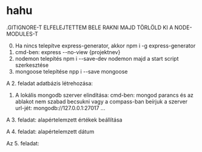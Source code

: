 # hahu
.GITIGNORE-T ELFELEJTETTEM BELE RAKNI MAJD TÖRLÖLD KI A NODE-MODULES-T

0. Ha nincs telepítve express-generator, akkor npm i -g express-generator
1. cmd-ben: express --no-view {projektnev}
2. nodemon telepítés npm i --save-dev nodemon majd a start script szerkesztése
3. mongoose telepítése npp i --save mongoose

A 2. feladat adatbázis létrehozása:
1. A lokális mongodb szerver elindítása: cmd-ben: mongod parancs és az ablakot nem szabad becsukni vagy a compass-ban beírjuk a szerver url-jét: mongodb://127.0.0.1:27017 ...

A 3. feladat: alapértelemzett értékek beállítása

A 4. feladat: alapértelemzett dátum

Az 5. feladat: 
